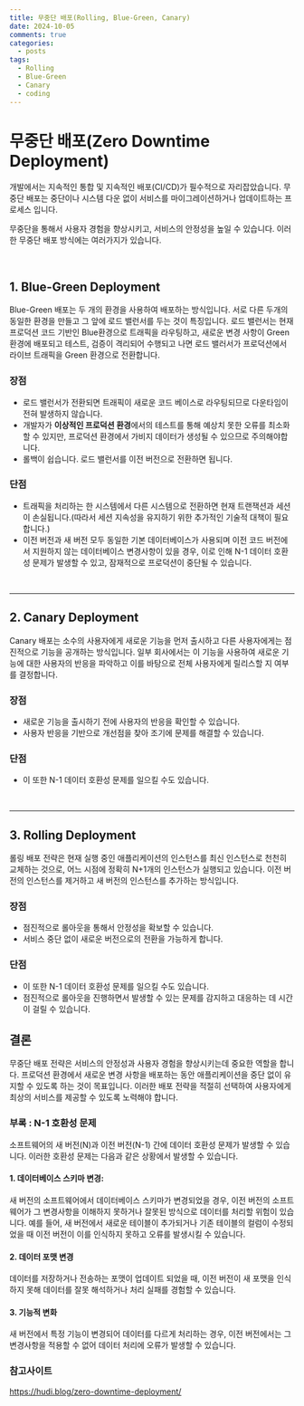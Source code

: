 ```yaml
---
title: 무중단 배포(Rolling, Blue-Green, Canary)
date: 2024-10-05
comments: true
categories:
  - posts
tags:
  - Rolling
  - Blue-Green
  - Canary
  - coding
---
```


# 무중단 배포(Zero Downtime Deployment)
개발에서는 지속적인 통합 및 지속적인 배포(CI/CD)가 필수적으로 자리잡았습니다.
무중단 배포는 중단이나 시스템 다운 없이 서비스를 마이그레이션하거나 업데이트하는 프로세스 입니다. 

무중단을 통해서 사용자 경험을 향상시키고, 서비스의 안정성을 높일 수 있습니다. 이러한 무중단 배포 방식에는 여러가지가 있습니다. 


<br>

## 1. Blue-Green Deployment
Blue-Green 배포는 두 개의 환경을 사용하여 배포하는 방식입니다.
서로 다른 두개의 동일한 환경을 만들고 그 앞에 로드 밸런서를 두는 것이 특징입니다. 로드 밸런서는 현재 프로덕션 코드 기반인 Blue환경으로 트래픽을 라우팅하고, 새로운 변경 사항이 Green 환경에 배포되고 테스트, 검증이 격리되어 수행되고 나면 로드 밸러서가 프로덕션에서 라이브 트래픽을 Green 환경으로 전환합니다.

### 장점

- 로드 밸런서가 전환되면 트래픽이 새로운 코드 베이스로 라우팅되므로 다운타임이 전혀 발생하지 않습니다.
- 개발자가 **이상적인 프로덕션 환경**에서의 테스트를 통해 예상치 못한 오류를 최소화할 수 있지만, 프로덕션 환경에서 가비지 데이터가 생성될 수 있으므로 주의해야합니다.
- 롤백이 쉽습니다. 로드 밸런서를 이전 버전으로 전환하면 됩니다.

### 단점

- 트래픽을 처리하는 한 시스템에서 다른 시스템으로 전환하면 현재 트랜잭션과 세션이 손실됩니다.(따라서 세션 지속성을 유지하기 위한 추가적인 기술적 대책이 필요합니다.)
- 이전 버전과 새 버전 모두 동일한 기본 데이터베이스가 사용되며 이전 코드 버전에서 지원하지 않는 데이터베이스 변경사항이 있을 경우, 이로 인해 N-1 데이터 호환성 문제가 발생할 수 있고, 잠재적으로 프로덕션이 중단될 수 있습니다. 


<br>

---

## 2. Canary Deployment
Canary 배포는 소수의 사용자에게 새로운 기능을 먼저 출시하고 다른 사용자에게는 점진적으로 기능을 공개하는 방식입니다. 일부 회사에서는 이 기능을 사용하여 새로운 기능에 대한 사용자의 반응을 파악하고 이를 바탕으로 전체 사용자에게 릴리스할 지 여부를 결정합니다.

### 장점

- 새로운 기능을 출시하기 전에 사용자의 반응을 확인할 수 있습니다.
- 사용자 반응을 기반으로 개선점을 찾아 조기에 문제를 해결할 수 있습니다.


### 단점

- 이 또한 N-1 데이터 호환성 문제를 일으킬 수도 있습니다.


<br>

---

## 3. Rolling Deployment
롤링 배포 전략은 현재 실행 중인 애플리케이션의 인스턴스를 최신 인스턴스로 천천히 교체하는 것으로, 어느 시점에 정확히 N+1개의 인스턴스가 실행되고 있습니다. 이전 버전의 인스턴스를 제거하고 새 버전의 인스턴스를 추가하는 방식입니다.


### 장점
- 점진적으로 롤아웃을 통해서 안정성을 확보할 수 있습니다.
- 서비스 중단 없이 새로운 버전으로의 전환을 가능하게 합니다.


### 단점
- 이 또한 N-1 데이터 호환성 문제를 일으킬 수도 있습니다.
- 점진적으로 롤아웃을 진행하면서 발생할 수 있는 문제를 감지하고 대응하는 데 시간이 걸릴 수 있습니다.


## 결론

무중단 배포 전략은 서비스의 안정성과 사용자 경험을 향상시키는데 중요한 역할을 합니다. 프로덕션 환경에서 새로운 변경 사항을 배포하는 동안 애플리케이션을 중단 없이 유지할 수 있도록 하는 것이 목표입니다. 이러한 배포 전략을 적절히 선택하여 사용자에게 최상의 서비스를 제공할 수 있도록 노력해야 합니다.




### 부록 : N-1 호환성 문제

소프트웨어의 새 버전(N)과 이전 버전(N-1) 간에 데이터 호환성 문제가 발생할 수 있습니다. 이러한 호환성 문제는 다음과 같은 상황에서 발생할 수 있습니다.

#### 1. 데이터베이스 스키마 변경:
새 버전의 소프트웨어에서 데이터베이스 스키마가 변경되었을 경우, 이전 버전의 소프트웨어가 그 변경사항을 이해하지 못하거나 잘못된 방식으로 데이터를 처리할 위험이 있습니다. 예를 들어, 새 버전에서 새로운 테이블이 추가되거나 기존 테이블의 컬럼이 수정되었을 때 이전 버전이 이를 인식하지 못하고 오류를 발생시킬 수 있습니다.

#### 2. 데이터 포맷 변경
데이터를 저장하거나 전송하는 포맷이 업데이트 되었을 때, 이전 버전이 새 포맷을 인식하지 못해 데이터를 잘못 해석하거나 처리 실패를 경험할 수 있습니다.

#### 3. 기능적 변화
새 버전에서 특정 기능이 변경되어 데이터를 다르게 처리하는 경우, 이전 버전에서는 그 변경사항을 적용할 수 없어 데이터 처리에 오류가 발생할 수 있습니다.




### 참고사이트

https://hudi.blog/zero-downtime-deployment/